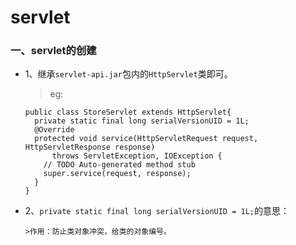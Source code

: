 # servlet

### 一、servlet的创建
* 1、继承`servlet-api.jar`包内的`HttpServlet`类即可。

     >eg:
     
      public class StoreServlet extends HttpServlet{
        private static final long serialVersionUID = 1L;
        @Override
        protected void service(HttpServletRequest request, HttpServletResponse response) 
            throws ServletException, IOException {
          // TODO Auto-generated method stub
          super.service(request, response);
        }
      }

* 2、`private static final long serialVersionUID = 1L;`的意思：

      >作用：防止类对象冲突，给类的对象编号。


































